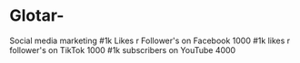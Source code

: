 # Glotar-
Social media marketing 
#1k Likes r Follower's on Facebook 1000
#1k likes r follower's on TikTok 1000
#1k subscribers on YouTube 4000
